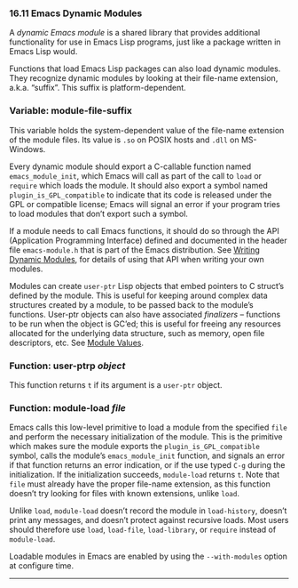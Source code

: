 

### 16.11 Emacs Dynamic Modules

A *dynamic Emacs module* is a shared library that provides additional functionality for use in Emacs Lisp programs, just like a package written in Emacs Lisp would.

Functions that load Emacs Lisp packages can also load dynamic modules. They recognize dynamic modules by looking at their file-name extension, a.k.a. “suffix”. This suffix is platform-dependent.

### Variable: **module-file-suffix**

This variable holds the system-dependent value of the file-name extension of the module files. Its value is `.so` on POSIX hosts and `.dll` on MS-Windows.

Every dynamic module should export a C-callable function named `emacs_module_init`, which Emacs will call as part of the call to `load` or `require` which loads the module. It should also export a symbol named `plugin_is_GPL_compatible` to indicate that its code is released under the GPL or compatible license; Emacs will signal an error if your program tries to load modules that don’t export such a symbol.

If a module needs to call Emacs functions, it should do so through the API (Application Programming Interface) defined and documented in the header file `emacs-module.h` that is part of the Emacs distribution. See [Writing Dynamic Modules](Writing-Dynamic-Modules.html), for details of using that API when writing your own modules.

Modules can create `user-ptr` Lisp objects that embed pointers to C struct’s defined by the module. This is useful for keeping around complex data structures created by a module, to be passed back to the module’s functions. User-ptr objects can also have associated *finalizers* – functions to be run when the object is GC’ed; this is useful for freeing any resources allocated for the underlying data structure, such as memory, open file descriptors, etc. See [Module Values](Module-Values.html).

### Function: **user-ptrp** *object*

This function returns `t` if its argument is a `user-ptr` object.

### Function: **module-load** *file*

Emacs calls this low-level primitive to load a module from the specified `file` and perform the necessary initialization of the module. This is the primitive which makes sure the module exports the `plugin_is_GPL_compatible` symbol, calls the module’s `emacs_module_init` function, and signals an error if that function returns an error indication, or if the use typed `C-g` during the initialization. If the initialization succeeds, `module-load` returns `t`. Note that `file` must already have the proper file-name extension, as this function doesn’t try looking for files with known extensions, unlike `load`.

Unlike `load`, `module-load` doesn’t record the module in `load-history`, doesn’t print any messages, and doesn’t protect against recursive loads. Most users should therefore use `load`, `load-file`, `load-library`, or `require` instead of `module-load`.

Loadable modules in Emacs are enabled by using the `--with-modules` option at configure time.

***
